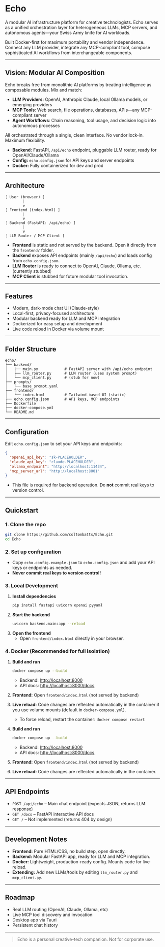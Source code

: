 # Echo

A modular AI infrastructure platform for creative technologists. Echo serves as a unified orchestration layer for heterogeneous LLMs, MCP servers, and autonomous agents—your Swiss Army knife for AI workloads.

Built Docker-first for maximum portability and vendor independence. Connect any LLM provider, integrate any MCP-compliant tool, compose sophisticated AI workflows from interchangeable components.

---

## Vision: Modular AI Composition

Echo breaks free from monolithic AI platforms by treating intelligence as composable modules. Mix and match:

- **LLM Providers**: OpenAI, Anthropic Claude, local Ollama models, or emerging providers
- **MCP Tools**: Web search, file operations, databases, APIs—any MCP-compliant server
- **Agent Workflows**: Chain reasoning, tool usage, and decision logic into autonomous processes

All orchestrated through a single, clean interface. No vendor lock-in. Maximum flexibility.
- **Backend:** FastAPI, `/api/echo` endpoint, pluggable LLM router, ready for OpenAI/Claude/Ollama
- **Config:** `echo.config.json` for API keys and server endpoints
- **Docker:** Fully containerized for dev and prod

---

## Architecture

```
[ User (browser) ]
        |
        v
[ Frontend (index.html) ]
        |
        v
[ Backend (FastAPI: /api/echo) ]
        |
        v
[ LLM Router / MCP Client ]
```

- **Frontend** is static and not served by the backend. Open it directly from the `frontend/` folder.
- **Backend** exposes API endpoints (mainly `/api/echo`) and loads config from `echo.config.json`.
- **LLM Router** is ready to connect to OpenAI, Claude, Ollama, etc. (currently stubbed)
- **MCP Client** is stubbed for future modular tool invocation.

---

## Features
- Modern, dark-mode chat UI (Claude-style)
- Local-first, privacy-focused architecture
- Modular backend ready for LLM and MCP integration
- Dockerized for easy setup and development
- Live code reload in Docker via volume mount

---

## Folder Structure
```
echo/
├── backend/
│   ├── main.py            # FastAPI server with /api/echo endpoint
│   ├── llm_router.py      # LLM router (uses system prompt)
│   └── mcp_client.py      # (stub for now)
├── prompts/
│   └── base_prompt.yaml
├── frontend/
│   └── index.html         # Tailwind-based UI (static)
├── echo.config.json       # API keys, MCP endpoints
├── Dockerfile
├── docker-compose.yml
└── README.md
```

---

## Configuration

Edit `echo.config.json` to set your API keys and endpoints:
```json
{
  "openai_api_key": "sk-PLACEHOLDER",
  "claude_api_key": "claude-PLACEHOLDER",
  "ollama_endpoint": "http://localhost:11434",
  "mcp_server_url": "http://localhost:8001"
}
```
- This file is required for backend operation. Do **not** commit real keys to version control.

---

## Quickstart

### 1. Clone the repo
```bash
git clone https://github.com/coltonbatts/Echo.git
cd Echo
```

### 2. Set up configuration
- Copy `echo.config.example.json` to `echo.config.json` and add your API keys or endpoints as needed.
- **Never commit real keys to version control!**

### 3. Local Development
1. **Install dependencies**
   ```bash
   pip install fastapi uvicorn openai pyyaml
   ```
2. **Start the backend**
   ```bash
   uvicorn backend.main:app --reload
   ```
3. **Open the frontend**
   - Open `frontend/index.html` directly in your browser.

### 4. Docker (Recommended for full isolation)
1. **Build and run**
   ```bash
   docker compose up --build
   ```
   - Backend: [http://localhost:8000](http://localhost:8000)
   - API docs: [http://localhost:8000/docs](http://localhost:8000/docs)
2. **Frontend:** Open `frontend/index.html` (not served by backend)
3. **Live reload:** Code changes are reflected automatically in the container if you use volume mounts (default in `docker-compose.yml`).
   - To force reload, restart the container: `docker compose restart`

1. **Build and run**
   ```bash
   docker compose up --build
   ```
   - Backend: [http://localhost:8000](http://localhost:8000)
   - API docs: [http://localhost:8000/docs](http://localhost:8000/docs)
2. **Frontend:** Open `frontend/index.html` (not served by backend)
3. **Live reload:** Code changes are reflected automatically in the container.

---

## API Endpoints
- `POST /api/echo` – Main chat endpoint (expects JSON, returns LLM response)
- `GET /docs` – FastAPI interactive API docs
- `GET /` – Not implemented (returns 404 by design)

---

## Development Notes
- **Frontend:** Pure HTML/CSS, no build step, open directly.
- **Backend:** Modular FastAPI app, ready for LLM and MCP integration.
- **Docker:** Lightweight, production-ready config. Mounts code for live reload.
- **Extending:** Add new LLMs/tools by editing `llm_router.py` and `mcp_client.py`.

---

## Roadmap
- Real LLM routing (OpenAI, Claude, Ollama, etc)
- Live MCP tool discovery and invocation
- Desktop app via Tauri
- Persistent chat history

---

> Echo is a personal creative-tech companion. Not for corporate use.
